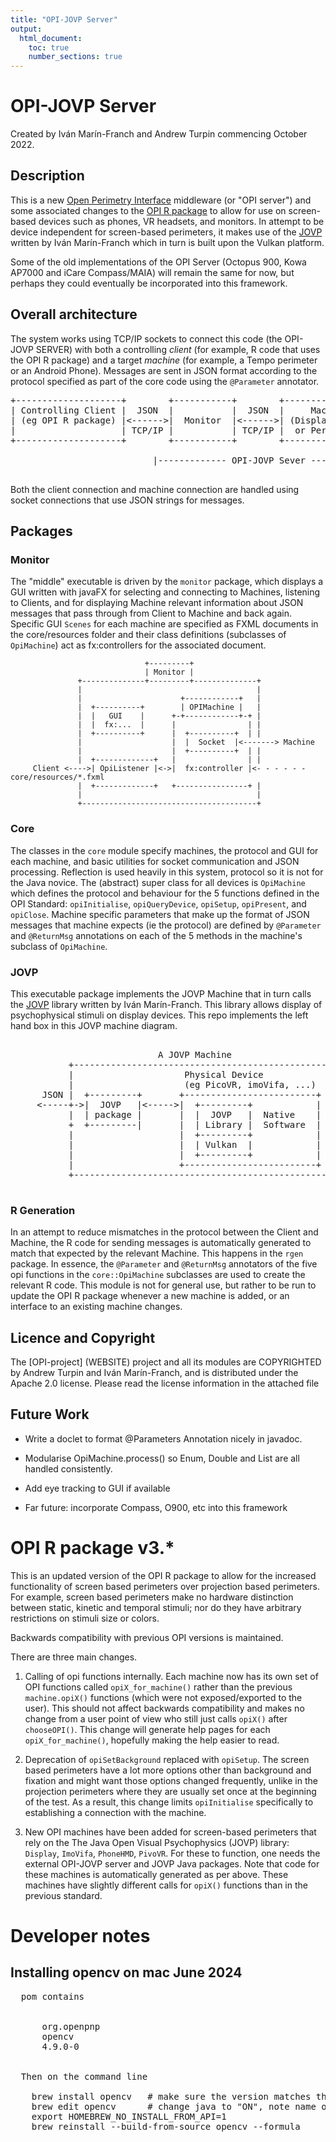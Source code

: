 ```yaml
---
title: "OPI-JOVP Server"
output:
  html_document:
    toc: true
    number_sections: true
---
```


# OPI-JOVP Server

Created by Iv&aacute;n Mar&iacute;n-Franch and Andrew Turpin commencing October 2022.

## Description

This is a new <a href="https://perimetry.org/opi">Open Perimetry Interface</a>
middleware (or "OPI server") and some associated changes
to the <a href="https://cran.r-project.org/web/packages/OPI/index.html">OPI R package</a>
to allow for use on screen-based devices such as phones,
VR headsets, and monitors. In attempt to be device independent for screen-based perimeters, it
makes use of the
<a href = "https://github.com/imarinfr/jovp">JOVP</a> written by Iv&aacute;n Mar&iacute;n-Franch which in turn
is built upon the Vulkan platform.

Some of the old implementations of the OPI Server (Octopus 900, Kowa AP7000 and iCare Compass/MAIA)
will remain the same for now, but perhaps they could eventually be incorporated into this
framework.

## Overall architecture

The system works using TCP/IP sockets to connect this code (the OPI-JOVP SERVER)
with both a controlling *client* (for example, R code that uses the OPI R package)
and a target *machine* (for example, a Tempo perimeter or an Android Phone).
Messages are sent in JSON format according to the protocol specified as part of the
core code using the `@Parameter` annotator.

<pre>
+--------------------+        +-----------+        +-----------------+
| Controlling Client |  JSON  |           |  JSON  |     Machine     |
| (eg OPI R package) |<------>|  Monitor  |<------>| (Display Device |
|                    | TCP/IP |           | TCP/IP |  or Perimeter)  |
+--------------------+        +-----------+        +-----------------+

                           |------------- OPI-JOVP Sever ---------------|

</pre>

Both the client connection and machine connection are handled
using socket connections that use JSON strings for messages.

## Packages

### Monitor
The "middle" executable is driven by the `monitor` package, which displays a
GUI written with javaFX for selecting and connecting to Machines,
listening to Clients, and for displaying Machine relevant information about JSON
messages that pass through from Client to Machine and back again.
Specific GUI `Scenes` for each machine
are specified as FXML documents in the core/resources folder and
their class definitions (subclasses of `OpiMachine`) act as
fx:controllers for the associated document.

                                  +---------+
                                  | Monitor |
                   +--------------+---------+--------------+
                   |                                       |
                   |                      +------------+   |
                   |  +----------+        | OPIMachine |   |
                   |  |   GUI    |      +-+------------+-+ |
                   |  |  fx:...  |      |                | |
                   |  +----------+      |  +----------+  | |
                   |                    |  |  Socket  |<-------> Machine
                   |                    |  +----------+  | |
                   |  +-------------+   |                | |
         Client <---->| OpiListener |<->|  fx:controller |<- - - - - - core/resources/*.fxml
                   |  +-------------+   +----------------+ |
                   |                                       |
                   +---------------------------------------+


### Core
The classes in the `core` module specify machines, the protocol and GUI for each machine,
and basic utilities for socket communication and JSON processing. Reflection is used heavily
in this system, protocol so it is not for the Java novice.
The (abstract) super class for all devices is `OpiMachine` which defines the protocol and behaviour
for the 5 functions defined in the OPI Standard: `opiInitialise`, `opiQueryDevice`, `opiSetup`,
`opiPresent`, and `opiClose`.
Machine specific parameters that make up the format of JSON messages that machine expects (ie
the protocol) are defined by `@Parameter` and `@ReturnMsg` annotations on each of the 5 methods in the
machine's subclass of `OpiMachine`.

### JOVP

This executable package implements the JOVP Machine that in turn calls the
<a href = "https://github.com/imarinfr/jovp">JOVP</a> library written by Iv&aacute;n Mar&iacute;n-Franch.
This library allows display of psychophysical stimuli on display devices.
This repo implements the left hand box in this JOVP machine diagram.

<pre>

                            A JOVP Machine
           +-------------------------------------------------+
           |                     Physical Device             |
           |                     (eg PicoVR, imoVifa, ...)   |
      JSON |  +---------+       +-------------------------+  |
     <-----+->|  JOVP   |<----->|  +---------+            |  |
           |  | package |       |  |  JOVP   |  Native    |  |
           +  +---------|       |  | Library |  Software  |  |
           |                    |  +---------+            |  |
           |                    |  | Vulkan  |            |  |
           |                    |  +---------+            |  |
           |                    +-------------------------+  |
           +-------------------------------------------------+

</pre>
### R Generation
In an attempt to reduce mismatches in the protocol between the Client and Machine,
the R code for sending messages is automatically
generated to match that expected by the relevant Machine.
This happens in the `rgen` package. In essence, the `@Parameter` and `@ReturnMsg`
annotators of the five opi functions in the `core::OpiMachine` subclasses are used to
create the relevant R code.
This module is not for general use, but rather to be run to update the OPI
R package whenever a new machine is added, or an interface to an existing machine changes.

## Licence and Copyright

The [OPI-project] (WEBSITE) project and all its modules are COPYRIGHTED by Andrew Turpin
and Iv&aacute;n Mar&iacute;n-Franch, and is distributed
under the Apache 2.0 license. Please read the license information in the attached file

## Future Work
* Write a doclet to format @Parameters Annotation nicely in javadoc.
* Modularise OpiMachine.process() so Enum, Double and List are all handled consistently.

* Add eye tracking to GUI if available

* Far future: incorporate Compass, O900, etc into this framework


# OPI R package v3.*

This is an updated version of the OPI R package to allow for the
increased functionality of screen based perimeters over projection
based perimeters. For example, screen based perimeters make no hardware
distinction between static, kinetic and temporal stimuli; nor do they
have arbitrary restrictions on stimuli size or colors.

Backwards compatibility with previous OPI versions
is maintained.

There are three main changes.

  1. Calling of opi functions internally. Each machine now has
  its own set of OPI functions called `opiX_for_machine()` rather
  than  the previous `machine.opiX()` functions (which were not
  exposed/exported to the user). This should not affect backwards
  compatibility and makes no change from a user point of view who
  still just calls `opiX()` after `chooseOPI()`. This change will
  generate help pages for each `opiX_for_machine()`, hopefully
  making the help easier to read.

  2. Deprecation of `opiSetBackground` replaced with `opiSetup`. The
  screen based perimeters have a lot more options other than
  background and fixation and might want those options changed
  frequently, unlike in the projection perimeters where they are
  usually set once at the beginning of the test. As a result, this
  change limits `opiInitialise` specifically to establishing a
  connection with the machine.

  3. New OPI machines have been added for screen-based perimeters
  that rely on the The Java Open Visual Psychophysics (JOVP) library:
  `Display`, `ImoVifa`, `PhoneHMD`, `PivoVR`. For these to function, one
  needs the external OPI-JOVP server and JOVP Java packages.
  Note that code for these machines is automatically generated as per above.
  These machines have slightly different calls for `opiX()` functions than in
  the previous standard.


# Developer notes

## Installing opencv on mac June 2024

<pre>
  pom contains

    <dependency>
      <groupId>org.openpnp</groupId>
      <artifactId>opencv</artifactId>
      <version>4.9.0-0</version>
    </dependency>

  Then on the command line

    brew install opencv   # make sure the version matches the pom
    brew edit opencv      # change java to "ON", note name of formula file edited = X
    export HOMEBREW_NO_INSTALL_FROM_API=1
    brew reinstall --build-from-source opencv --formula <X>
</pre>